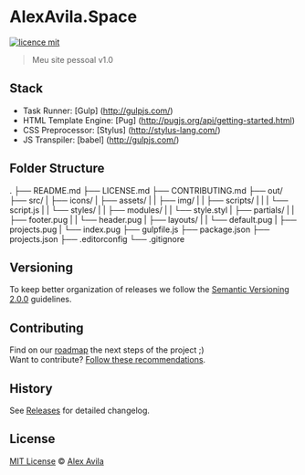 # AlexAvila.Space

[![licence mit](https://img.shields.io/badge/licence-MIT-blue.svg)](https://github.com/AlexAvila/alexavila.space/blob/master/LICENSE.md)

> Meu site pessoal v1.0



## Stack
- Task Runner: [Gulp] (http://gulpjs.com/) 
- HTML Template Engine: [Pug] (http://pugjs.org/api/getting-started.html)
- CSS Preprocessor: [Stylus] (http://stylus-lang.com/)
- JS Transpiler: [babel] (http://gulpjs.com/)

## Folder Structure

.
├── README.md
├── LICENSE.md
├── CONTRIBUTING.md
├── out/
├── src/
|   ├── icons/
|   ├── assets/
|   |   ├── img/
|   |   ├── scripts/
|   |   |   └── script.js
|   |   └── styles/
|   |       ├── modules/
|   |       └── style.styl
|   ├── partials/
|   |   ├── footer.pug
|   |   └── header.pug
|   ├── layouts/
|   |   └── default.pug
|   ├── projects.pug
|   └── index.pug
├── gulpfile.js
├── package.json
├── projects.json
├── .editorconfig
└── .gitignore

## Versioning

To keep better organization of releases we follow the [Semantic Versioning 2.0.0](http://semver.org/) guidelines.

## Contributing
Find on our [roadmap](https://github.com/AlexAvila/alexavila.space/issues/1) the next steps of the project ;)
<br>
Want to contribute? [Follow these recommendations](https://github.com/AlexAvila/alexavila.space/blob/master/CONTRIBUTING.md).

## History
See [Releases](https://github.com/AlexAvila/alexavila.space/releases) for detailed changelog.

## License
[MIT License](https://github.com/AlexAvila/alexavila.space/blob/master/LICENSE.md) © [Alex Avila](http://alexavila.space/)
